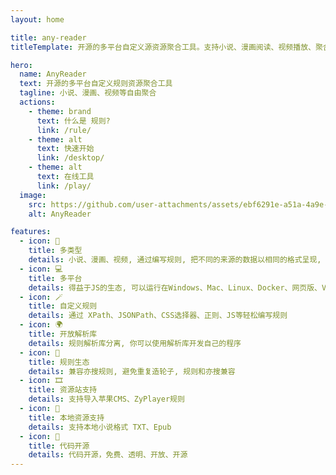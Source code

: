 ```yaml
---
layout: home

title: any-reader
titleTemplate: 开源的多平台自定义源资源聚合工具。支持小说、漫画阅读、视频播放、聚合搜索等, 也支持本地资源TXT、EPUB

hero:
  name: AnyReader
  text: 开源的多平台自定义规则资源聚合工具
  tagline: 小说、漫画、视频等自由聚合
  actions:
    - theme: brand
      text: 什么是 规则?
      link: /rule/
    - theme: alt
      text: 快速开始
      link: /desktop/
    - theme: alt
      text: 在线工具
      link: /play/
  image:
    src: https://github.com/user-attachments/assets/ebf6291e-a51a-4a9e-8e81-f0cf1f10cb1f
    alt: AnyReader

features:
  - icon: 📖
    title: 多类型
    details: 小说、漫画、视频, 通过编写规则, 把不同的来源的数据以相同的格式呈现, 实现聚合搜索、查看
  - icon: 💻️
    title: 多平台
    details: 得益于JS的生态, 可以运行在Windows、Mac、Linux、Docker、网页版、VSCode插件等
  - icon: 🪄
    title: 自定义规则
    details: 通过 XPath、JSONPath、CSS选择器、正则、JS等轻松编写规则
  - icon: 🌍️
    title: 开放解析库
    details: 规则解析库分离, 你可以使用解析库开发自己的程序
  - icon: 📘
    title: 规则生态
    details: 兼容亦搜规则, 避免重复造轮子, 规则和亦搜兼容
  - icon: 🎞️
    title: 资源站支持
    details: 支持导入苹果CMS、ZyPlayer规则
  - icon: 📁
    title: 本地资源支持
    details: 支持本地小说格式 TXT、Epub
  - icon: 🚀
    title: 代码开源
    details: 代码开源，免费、透明、开放、开源
---
```


<style>
:root {
  --vp-home-hero-name-color: transparent;
  --vp-home-hero-name-background: -webkit-linear-gradient(120deg, #bd34fe 30%, #41d1ff);

  --vp-home-hero-image-background-image: linear-gradient(-45deg, #bd34fe 50%, #47caff 50%);
  --vp-home-hero-image-filter: blur(44px);
}

@media (min-width: 640px) {
  :root {
    --vp-home-hero-image-filter: blur(56px);
  }
}

@media (min-width: 960px) {
  :root {
    --vp-home-hero-image-filter: blur(68px);
  }
}
</style>
